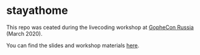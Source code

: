 # stayathome

This repo was ceated during the livecoding workshop at [GopheCon Russia](https://www.gophercon-russia.ru/en) (March 2020).

You can find the slides and workshop materials [here]( http://bit.ly/observab).
